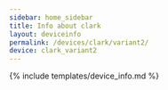 ```yaml
---
sidebar: home_sidebar
title: Info about clark
layout: deviceinfo
permalink: /devices/clark/variant2/
device: clark_variant2
---
```

{% include templates/device_info.md %}
